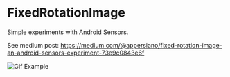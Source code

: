 # FixedRotationImage
Simple experiments with Android Sensors.

See medium post: https://medium.com/@appersiano/fixed-rotation-image-an-android-sensors-experiment-73e9c0843e6f

![Gif Example](https://miro.medium.com/max/704/1*eykt-sKx_LJZYekxbMk81Q.gif)


